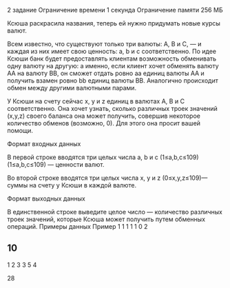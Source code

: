 2 задание
Ограничение времени
1 секунда
Ограничение памяти
256 МБ

Ксюша раскрасила названия, теперь ей нужно придумать новые курсы валют.

Всем известно, что существуют только три валюты: A, B и C, — и каждая из них имеет свою ценность: a, b и c соответственно.
По идее Ксюши банк будет предоставлять клиентам возможность обменивать одну валюту на другую: а именно, если клиент хочет обменять валюту ﻿﻿AA﻿﻿ на валюту ﻿﻿BB﻿﻿, он сможет отдать ровно ﻿﻿aa﻿﻿ единиц валюты ﻿﻿AA﻿﻿ и получить взамен ровно ﻿﻿bb﻿﻿ единиц валюты ﻿﻿BB﻿﻿. Аналогично происходит обмен между другими валютными парами.

У Ксюши на счету сейчас x, y и z единиц в валютах A, B и C соответственно. 
Она хочет узнать, сколько различных троек значений  (x,y,z) своего баланса она может получить, совершив некоторое количество обменов 
(возможно, 0). Для этого она просит вашей помощи.


Формат входных данных

В первой строке вводятся три целых числа a, b и c  (1≤a,b,c≤109)(1≤a,b,c≤109)  — ценности валют.

Во второй строке вводятся три целых числа x, y и z (0≤x,y,z≤109)— суммы на счету у Ксюши в каждой валюте.


Формат выходных данных

В единственной строке выведите целое число — количество различных троек значений, 
которые Ксюша может получить путем обменных операций.
Примеры данных
Пример 1
1 1 1
1 0 2


10
---

1 2 3
3 5 4

28